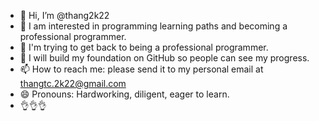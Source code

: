 - 👋 Hi, I’m @thang2k22
- 👀 I am interested in programming learning paths and becoming a professional programmer.
- 🌱 I'm trying to get back to being a professional programmer.
- 💞️ I will build my foundation on GitHub so people can see my progress.
- 📫 How to reach me: please send it to my personal email at thangtc.2k22@gmail.com
- 😄 Pronouns: Hardworking, diligent, eager to learn.
- 👌👌👌


<!---
thang2k22/thang2k22 is a ✨ special ✨ repository because its `README.md` (this file) appears on your GitHub profile.
You can click the Preview link to take a look at your changes.
--->
